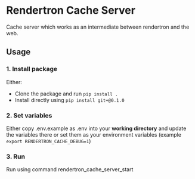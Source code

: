 # Rendertron Cache Server
Cache server which works as an intermediate between rendertron and the web.

## Usage
### 1. Install package
Either:
* Clone the package and run ``pip install .``
* Install directly using ``pip install git+@0.1.0``

### 2. Set variables
Either copy .env.example as .env into your **working directory** and update the variables there or set them as your environment variables (example ``export RENDERTRON_CACHE_DEBUG=1``)

### 3. Run
Run using command rendertron_cache_server_start